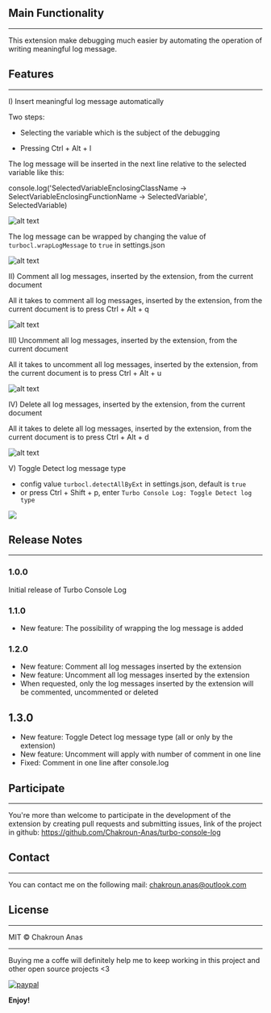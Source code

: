 ## Main Functionality
---

This extension make debugging much easier by automating the operation of writing meaningful log message.

## Features
---

I) Insert meaningful log message automatically 

Two steps:

* Selecting the variable which is the subject of the debugging

* Pressing Ctrl + Alt + l

The log message will be inserted in the next line relative to the selected variable like this: 

console.log('SelectedVariableEnclosingClassName -> SelectVariableEnclosingFunctionName -> SelectedVariable', SelectedVariable)

![alt text](https://image.ibb.co/mG1SXn/insert_log_message.gif "Inserting meaningful log message after selecting a variable")

The log message can be wrapped by changing the value of `turbocl.wrapLogMessage` to `true` in settings.json

![alt text](https://image.ibb.co/kLed57/wrap_log_message.gif "Wrapping The log message")

II) Comment all log messages, inserted by the extension, from the current document

All it takes to comment all log messages, inserted by the extension, from the current document is to press Ctrl + Alt + q

![alt text](https://image.ibb.co/j7EN7x/comment_all_log_messages.gif "Comment all log messages, inserted by the extension, from the current file")

III) Uncomment all log messages, inserted by the extension, from the current document

All it takes to uncomment all log messages, inserted by the extension, from the current document is to press Ctrl + Alt + u

![alt text](https://image.ibb.co/bKRr0H/uncomment_all_log_messages.gif "Uncomment all log messages, inserted by the extension, from the current file")

IV) Delete all log messages, inserted by the extension, from the current document

All it takes to delete all log messages, inserted by the extension, from the current document is to press Ctrl + Alt + d

![alt text](https://image.ibb.co/jkoKdS/delete_all_log_messages.gif "Delete all log messages, inserted by the extension, from the current file")

V) Toggle Detect log message type

- config value `turbocl.detectAllByExt` in settings.json, default is `true`
- or press Ctrl + Shift + p, enter `Turbo Console Log: Toggle Detect log type`

![](https://ws1.sinaimg.cn/large/7cb59251gy1fs0peelmrzg20ju0f4n6m.gif)

## Release Notes
---

### 1.0.0

Initial release of Turbo Console Log

### 1.1.0

- New feature: The possibility of wrapping the log message is added

### 1.2.0

- New feature: Comment all log messages inserted by the extension
- New feature: Uncomment all log messages inserted by the extension
- When requested, only the log messages inserted by the extension will be commented, uncommented or deleted

## 1.3.0

- New feature: Toggle Detect log message type (all or only by the extension)
- New feature: Uncomment will apply with number of comment in one line
- Fixed: Comment in one line after console.log

## Participate
---

You're more than welcome to participate in the development of the extension by creating pull requests and submitting issues, link of the project in github: https://github.com/Chakroun-Anas/turbo-console-log

## Contact
---

You can contact me on the following mail: chakroun.anas@outlook.com

## License
---

MIT &copy; Chakroun Anas

---

Buying me a coffe will definitely help me to keep working in this project and other open source projects <3

[![paypal](https://www.paypalobjects.com/en_US/i/btn/btn_donateCC_LG.gif)](https://www.paypal.me/ChakrounAnas)

**Enjoy!**
